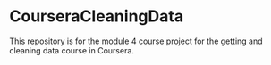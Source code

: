 # CourseraCleaningData
This repository is for the module 4 course project for the getting and cleaning data course in Coursera.
